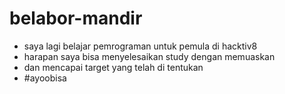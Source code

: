 # belabor-mandir
- saya lagi belajar pemrograman untuk pemula di hacktiv8
- harapan saya bisa menyelesaikan study dengan memuaskan 
- dan mencapai target yang telah di tentukan 
- #ayoobisa